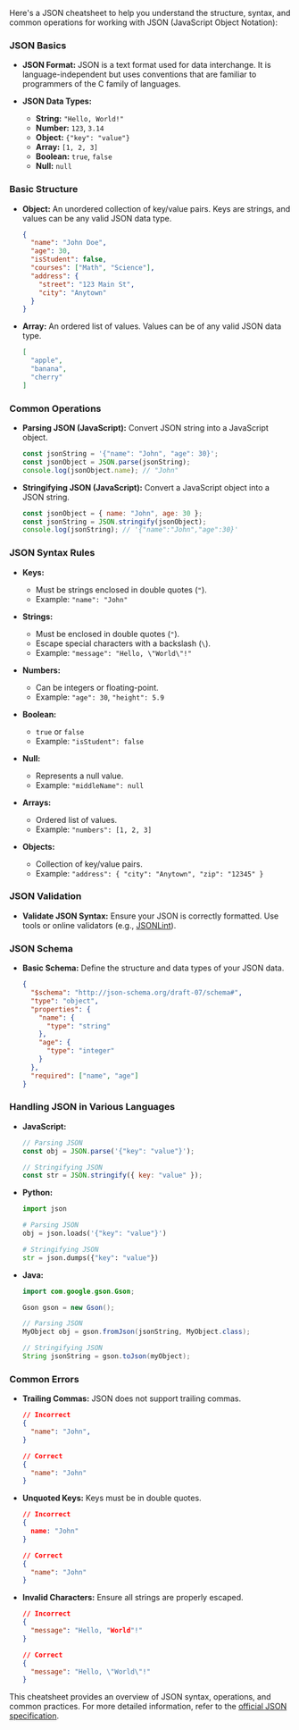 Here's a JSON cheatsheet to help you understand the structure, syntax, and common operations for working with JSON (JavaScript Object Notation):

### **JSON Basics**

- **JSON Format:**
  JSON is a text format used for data interchange. It is language-independent but uses conventions that are familiar to programmers of the C family of languages.

- **JSON Data Types:**
  - **String:** `"Hello, World!"`
  - **Number:** `123`, `3.14`
  - **Object:** `{"key": "value"}`
  - **Array:** `[1, 2, 3]`
  - **Boolean:** `true`, `false`
  - **Null:** `null`

### **Basic Structure**

- **Object:**
  An unordered collection of key/value pairs. Keys are strings, and values can be any valid JSON data type.
  ```json
  {
    "name": "John Doe",
    "age": 30,
    "isStudent": false,
    "courses": ["Math", "Science"],
    "address": {
      "street": "123 Main St",
      "city": "Anytown"
    }
  }
  ```

- **Array:**
  An ordered list of values. Values can be of any valid JSON data type.
  ```json
  [
    "apple",
    "banana",
    "cherry"
  ]
  ```

### **Common Operations**

- **Parsing JSON (JavaScript):**
  Convert JSON string into a JavaScript object.
  ```js
  const jsonString = '{"name": "John", "age": 30}';
  const jsonObject = JSON.parse(jsonString);
  console.log(jsonObject.name); // "John"
  ```

- **Stringifying JSON (JavaScript):**
  Convert a JavaScript object into a JSON string.
  ```js
  const jsonObject = { name: "John", age: 30 };
  const jsonString = JSON.stringify(jsonObject);
  console.log(jsonString); // '{"name":"John","age":30}'
  ```

### **JSON Syntax Rules**

- **Keys:**
  - Must be strings enclosed in double quotes (`"`).
  - Example: `"name": "John"`

- **Strings:**
  - Must be enclosed in double quotes (`"`).
  - Escape special characters with a backslash (`\`).
  - Example: `"message": "Hello, \"World\"!"`

- **Numbers:**
  - Can be integers or floating-point.
  - Example: `"age": 30`, `"height": 5.9`

- **Boolean:**
  - `true` or `false`
  - Example: `"isStudent": false`

- **Null:**
  - Represents a null value.
  - Example: `"middleName": null`

- **Arrays:**
  - Ordered list of values.
  - Example: `"numbers": [1, 2, 3]`

- **Objects:**
  - Collection of key/value pairs.
  - Example: `"address": { "city": "Anytown", "zip": "12345" }`

### **JSON Validation**

- **Validate JSON Syntax:**
  Ensure your JSON is correctly formatted. Use tools or online validators (e.g., [JSONLint](https://jsonlint.com/)).

### **JSON Schema**

- **Basic Schema:**
  Define the structure and data types of your JSON data.
  ```json
  {
    "$schema": "http://json-schema.org/draft-07/schema#",
    "type": "object",
    "properties": {
      "name": {
        "type": "string"
      },
      "age": {
        "type": "integer"
      }
    },
    "required": ["name", "age"]
  }
  ```

### **Handling JSON in Various Languages**

- **JavaScript:**
  ```js
  // Parsing JSON
  const obj = JSON.parse('{"key": "value"}');
  
  // Stringifying JSON
  const str = JSON.stringify({ key: "value" });
  ```

- **Python:**
  ```python
  import json
  
  # Parsing JSON
  obj = json.loads('{"key": "value"}')
  
  # Stringifying JSON
  str = json.dumps({"key": "value"})
  ```

- **Java:**
  ```java
  import com.google.gson.Gson;
  
  Gson gson = new Gson();
  
  // Parsing JSON
  MyObject obj = gson.fromJson(jsonString, MyObject.class);
  
  // Stringifying JSON
  String jsonString = gson.toJson(myObject);
  ```

### **Common Errors**

- **Trailing Commas:**
  JSON does not support trailing commas.
  ```json
  // Incorrect
  {
    "name": "John",
  }

  // Correct
  {
    "name": "John"
  }
  ```

- **Unquoted Keys:**
  Keys must be in double quotes.
  ```json
  // Incorrect
  {
    name: "John"
  }

  // Correct
  {
    "name": "John"
  }
  ```

- **Invalid Characters:**
  Ensure all strings are properly escaped.
  ```json
  // Incorrect
  {
    "message": "Hello, "World"!"
  }

  // Correct
  {
    "message": "Hello, \"World\"!"
  }
  ```

This cheatsheet provides an overview of JSON syntax, operations, and common practices. For more detailed information, refer to the [official JSON specification](https://www.json.org/json-en.html).